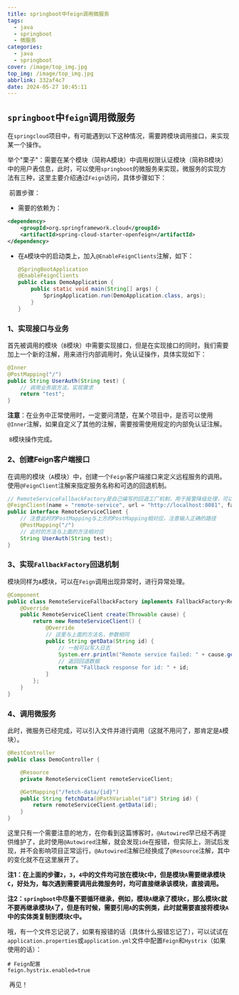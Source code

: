 ```yaml
---
title: springboot中feign调用微服务
tags:
  - java
  - springboot
  - 微服务
categories:
  - java
  - springboot
cover: /image/top_img.jpg
top_img: /image/top_img.jpg
abbrlink: 332af4c7
date: 2024-05-27 10:45:11
---
```


## `springboot`中`feign`调用微服务

​	在`springcloud`项目中，有可能遇到以下这种情况，需要跨模块调用接口，来实现某一个操作。

​	举个"栗子"：需要在某个模块（简称A模块）中调用权限认证模块（简称B模块）中的用户表信息，此时，可以使用`springboot`的微服务来实现，微服务的实现方法有三种，这里主要介绍通过`Feign`访问，具体步骤如下：

​	前置步骤：

- 需要的依赖为：

```xml
<dependency>
	<groupId>org.springframework.cloud</groupId>
	<artifactId>spring-cloud-starter-openfeign</artifactId>
</dependency>
```

- 在`A`模块中的启动类上，加入`@EnableFeignClients`注解，如下：

  ```java
  @SpringBootApplication
  @EnableFeignClients
  public class DemoApplication {
      public static void main(String[] args) {
          SpringApplication.run(DemoApplication.class, args);
      }
  }
  ```

### 1、实现接口与业务

​	首先被调用的模块（`B`模块）中需要实现接口，但是在实现接口的同时，我们需要加上一个新的注解，用来进行内部调用时，免认证操作，具体实现如下：

```java
@Inner
@PostMapping("/")
public String UserAuth(String test) {
    // 调用业务层方法，实现需求
	return "test";
}
```

​	**注意**：在业务中正常使用时，一定要问清楚，在某个项目中，是否可以使用`@Inner`注解，如果自定义了其他的注解，需要按需使用规定的内部免认证注解。

​	`B`模块操作完成。

### 2、创建Feign客户端接口

​	在调用的模块（`A`模块）中，创建一个`Feign`客户端接口来定义远程服务的调用。使用`@FeignClient`注解来指定服务名称和可选的回退机制。

```java
// RemoteServiceFallbackFactory是自己编写的回退工厂机制，用于报警降级处理，可以优雅的处理异常，其他参数可以根据自己需要填写
@FeignClient(name = "remote-service", url = "http://localhost:8081", fallbackFactory = RemoteServiceFallbackFactory.class)
public interface RemoteServiceClient {
    // 注意此时的PostMapping与上方的PostMapping相对应，注意输入正确的路径
    @PostMapping("/")
    // 此时的方法与上面的方法相对应
    String UserAuth(String test);
}
```

### 3、实现`FallbackFactory`回退机制

​	模块同样为`A`模块，可以在`Feign`调用出现异常时，进行异常处理。

```java
@Component
public class RemoteServiceFallbackFactory implements FallbackFactory<RemoteServiceClient> {
    @Override
    public RemoteServiceClient create(Throwable cause) {
        return new RemoteServiceClient() {
            @Override
            // 这里与上面的方法名，参数相同
            public String getData(String id) {
                // 一般可以写入日志
                System.err.println("Remote service failed: " + cause.getMessage());
                // 返回回退数据
                return "Fallback response for id: " + id;
            }
        };
    }
}
```

### 4、调用微服务

​	此时，微服务已经完成，可以引入文件并进行调用（这就不用问了，那肯定是`A`模块）。

```java
@RestController
public class DemoController {

    @Resource
    private RemoteServiceClient remoteServiceClient;

    @GetMapping("/fetch-data/{id}")
    public String fetchData(@PathVariable("id") String id) {
        return remoteServiceClient.getData(id);
    }
}
```

​	这里只有一个需要注意的地方，在你看到这篇博客时，`@Autowired`早已经不再提供维护了，此时使用`@Autowired`注解，就会发现`ide`在报错，但实际上，测试后发现，并不会影响项目正常运行，`@Autowired`注解已经换成了`@Resource`注解，其中的变化就不在这里展开了。

​	**注1：在上面的步骤`2`，`3`，`4`中的文件均可放在模块`C`中，但是模块`A`需要继承模块`C`，好处为，每次遇到需要调用此微服务时，均可直接继承该模块，直接调用。**

​	**注2：`springboot`中尽量不要循环继承，例如，模块`A`继承了模块`C`，那么模块`C`就不要再继承模块`A`了，但是有时候，需要引用`A`的实例类，此时就需要直接将模块`A`中的实体类复制到模块`C`中。**

​	哦，有一个文件忘记说了，如果有报错的话（具体什么报错忘记了），可以试试在`application.properties`或`application.yml`文件中配置`Feign`和`Hystrix`（如果使用的话）：

```properties
# Feign配置
feign.hystrix.enabled=true
```

​	再见！
